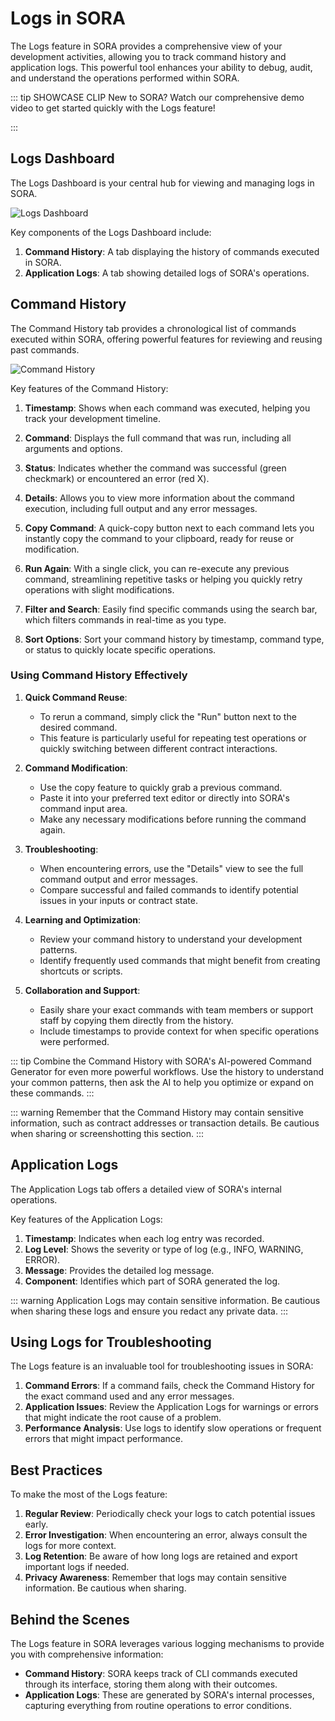 # Logs in SORA

The Logs feature in SORA provides a comprehensive view of your development activities, allowing you to track command history and application logs. This powerful tool enhances your ability to debug, audit, and understand the operations performed within SORA.

::: tip SHOWCASE CLIP
New to SORA? Watch our comprehensive demo video to get started quickly with the Logs feature!

<!-- <iframe width="560" height="315" src="https://www.youtube.com/embed/YOUR_VIDEO_ID" frameborder="0" allow="accelerometer; autoplay; clipboard-write; encrypted-media; gyroscope; picture-in-picture" allowfullscreen></iframe> -->
:::

## Logs Dashboard

The Logs Dashboard is your central hub for viewing and managing logs in SORA.

<div className="image-border">

![Logs Dashboard](/public/features/logs/command.png)

</div>

Key components of the Logs Dashboard include:

1. **Command History**: A tab displaying the history of commands executed in SORA.
2. **Application Logs**: A tab showing detailed logs of SORA's operations.

## Command History

The Command History tab provides a chronological list of commands executed within SORA, offering powerful features for reviewing and reusing past commands.


<div className="image-border">

![Command History](/public/features/logs/app.png)

</div>
Key features of the Command History:

1. **Timestamp**: Shows when each command was executed, helping you track your development timeline.

2. **Command**: Displays the full command that was run, including all arguments and options.

3. **Status**: Indicates whether the command was successful (green checkmark) or encountered an error (red X).

4. **Details**: Allows you to view more information about the command execution, including full output and any error messages.

5. **Copy Command**: A quick-copy button next to each command lets you instantly copy the command to your clipboard, ready for reuse or modification.

6. **Run Again**: With a single click, you can re-execute any previous command, streamlining repetitive tasks or helping you quickly retry operations with slight modifications.

7. **Filter and Search**: Easily find specific commands using the search bar, which filters commands in real-time as you type.

8. **Sort Options**: Sort your command history by timestamp, command type, or status to quickly locate specific operations.

### Using Command History Effectively

1. **Quick Command Reuse**:
   - To rerun a command, simply click the "Run" button next to the desired command.
   - This feature is particularly useful for repeating test operations or quickly switching between different contract interactions.

2. **Command Modification**:
   - Use the copy feature to quickly grab a previous command.
   - Paste it into your preferred text editor or directly into SORA's command input area.
   - Make any necessary modifications before running the command again.

3. **Troubleshooting**:
   - When encountering errors, use the "Details" view to see the full command output and error messages.
   - Compare successful and failed commands to identify potential issues in your inputs or contract state.

4. **Learning and Optimization**:
   - Review your command history to understand your development patterns.
   - Identify frequently used commands that might benefit from creating shortcuts or scripts.

5. **Collaboration and Support**:
   - Easily share your exact commands with team members or support staff by copying them directly from the history.
   - Include timestamps to provide context for when specific operations were performed.

::: tip
Combine the Command History with SORA's AI-powered Command Generator for even more powerful workflows. Use the history to understand your common patterns, then ask the AI to help you optimize or expand on these commands.
:::

::: warning
Remember that the Command History may contain sensitive information, such as contract addresses or transaction details. Be cautious when sharing or screenshotting this section.
:::

## Application Logs

The Application Logs tab offers a detailed view of SORA's internal operations.

<!-- ![Application Logs](/public/features/logs/application-logs.png) -->

Key features of the Application Logs:

1. **Timestamp**: Indicates when each log entry was recorded.
2. **Log Level**: Shows the severity or type of log (e.g., INFO, WARNING, ERROR).
3. **Message**: Provides the detailed log message.
4. **Component**: Identifies which part of SORA generated the log.

::: warning
Application Logs may contain sensitive information. Be cautious when sharing these logs and ensure you redact any private data.
:::

## Using Logs for Troubleshooting

The Logs feature is an invaluable tool for troubleshooting issues in SORA:

1. **Command Errors**: If a command fails, check the Command History for the exact command used and any error messages.
2. **Application Issues**: Review the Application Logs for warnings or errors that might indicate the root cause of a problem.
3. **Performance Analysis**: Use logs to identify slow operations or frequent errors that might impact performance.

## Best Practices

To make the most of the Logs feature:

1. **Regular Review**: Periodically check your logs to catch potential issues early.
2. **Error Investigation**: When encountering an error, always consult the logs for more context.
3. **Log Retention**: Be aware of how long logs are retained and export important logs if needed.
4. **Privacy Awareness**: Remember that logs may contain sensitive information. Be cautious when sharing.

## Behind the Scenes

The Logs feature in SORA leverages various logging mechanisms to provide you with comprehensive information:

- **Command History**: SORA keeps track of CLI commands executed through its interface, storing them along with their outcomes.
- **Application Logs**: These are generated by SORA's internal processes, capturing everything from routine operations to error conditions.

<style>
.image-border img {
    border: 1px solid #ddd;
    border-radius: 4px;
    padding: 5px;
}
</style>
